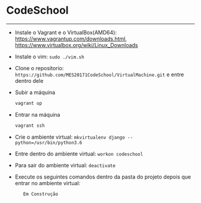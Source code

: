# CodeSchool
***

* Instale o Vagrant e o VirtualBox(AMD64): https://www.vagrantup.com/downloads.html, https://www.virtualbox.org/wiki/Linux_Downloads

* Instale o vim: ```sudo ./vim.sh```

* Clone o repositorio: ```https://github.com/MES20171CodeSchool/VirtualMachine.git``` e entre dentro dele

* Subir a máquina
  
    ```sh
    vagrant up
    ```

* Entrar na máquina

    ```sh
    vagrant ssh
    ```

* Crie o ambiente virtual: ```mkvirtualenv django --python=/usr/bin/python3.6```

* Entre dentro do ambiente virtual: ```workon codeschool```

* Para sair do ambiente virtual: ```deactivate```

* Execute os seguintes comandos dentro da pasta do projeto depois que entrar no ambiente virtual:

    ```sh
       Em Construção
    ```

